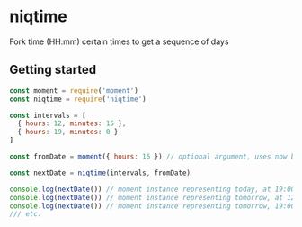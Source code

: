 # niqtime
Fork time (HH:mm) certain times to get a sequence of days

## Getting started

```js
const moment = require('moment')
const niqtime = require('niqtime')

const intervals = [
  { hours: 12, minutes: 15 },
  { hours: 19, minutes: 0 }
]

const fromDate = moment({ hours: 16 }) // optional argument, uses now by default

const nextDate = niqtime(intervals, fromDate)

console.log(nextDate()) // moment instance representing today, at 19:00
console.log(nextDate()) // moment instance representing tomorrow, at 12:15
console.log(nextDate()) // moment instance representing tomorrow, 19:00
/// etc.
```
